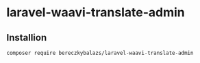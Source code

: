 # laravel-waavi-translate-admin

## Installion
```
composer require bereczkybalazs/laravel-waavi-translate-admin
```
